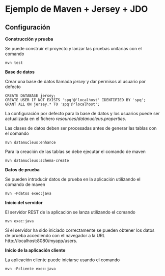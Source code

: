 Ejemplo de Maven + Jersey + JDO
===============================

Configuración
------------- 

**Construcción y prueba**

Se puede construir el proyecto y lanzar las pruebas unitarias con el comando

    mvn test

**Base de datos**

Crear una base de datos llamada *jersey* y dar permisos al usuario por defecto

    CREATE DATABASE jersey;
    CREATE USER IF NOT EXISTS 'spq'@'localhost' IDENTIFIED BY 'spq';
    GRANT ALL ON jersey.* TO 'spq'@'localhost';

La configuración por defecto para la base de datos y los usuarios puede ser actualizada en el fichero *resources/datanucleus.properties*.

Las clases de datos deben ser procesadas antes de generar las tablas con el comando 

    mvn datanucleus:enhance

Para la creación de las tablas se debe ejecutar el comando de maven

    mvn datanucleus:schema-create

**Datos de prueba**

Se pueden introducir datos de prueba en la aplicación utilizando el comando de maven

    mvn -Pdatos exec:java

**Inicio del servidor**

El servidor REST de la aplicación se lanza utilizando el comando

    mvn exec:java

Si el servidor ha sido iniciado correctamente se pueden obtener los datos de prueba accediendo con el navegador a la URL http://localhost:8080/myapp/users.


**Inicio de la aplicación cliente**

La aplicación cliente puede iniciarse usando el comando

    mvn -Pcliente exec:java
